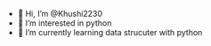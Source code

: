- 👋 Hi, I’m @Khushi2230
- 👀 I’m interested in python 
- 🌱 I’m currently learning data strucuter with python


<!---
Khushi2230/Khushi2230 is a ✨ special ✨ repository because its `README.md` (this file) appears on your GitHub profile.
You can click the Preview link to take a look at your changes.
--->
